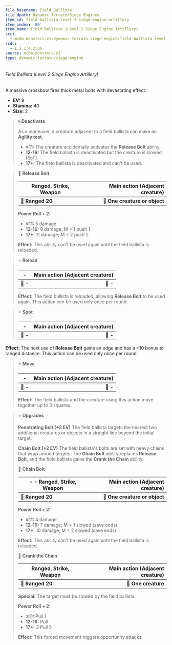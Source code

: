 ```yaml
---
file_basename: Field Ballista
file_dpath: Dynamic Terrain/Siege Engines
item_id: field-ballista-level-2-siege-engine-artillery
item_index: '06'
item_name: Field Ballista (Level 2 Siege Engine Artillery)
scc:
  - mcdm.monsters.v1:dynamic-terrain.siege-engine:field-ballista-level-2-siege-engine-artillery
scdc:
  - 1.1.1:4.2:06
source: mcdm.monsters.v1
type: dynamic-terrain/siege-engine
---
```


###### Field Ballista (Level 2 Siege Engine Artillery)

A massive crossbow fires thick metal bolts with devastating effect.

- **EV:** 8
- **Stamina:** 40
- **Size:** 2

<!-- -->
> 🌀 **Deactivate**
>
> As a maneuver, a creature adjacent to a field ballista can make an **Agility test**.
>
> - **≤11:** The creature accidentally activates the **Release Bolt** ability.
> - **12-16:** The field ballista is deactivated but the creature is slowed (EoT).
> - **17+:** The field ballista is deactivated and can't be used.

<!-- -->
> 🏹 **Release Bolt**
>
> | **Ranged, Strike, Weapon** | **Main action (Adjacent creature)** |
> | -------------------------- | ----------------------------------: |
> | **📏 Ranged 20**           |       **🎯 One creature or object** |
>
> **Power Roll + 2:**
>
> - **≤11:** 5 damage
> - **12-16:** 8 damage; M < 1 push 1
> - **17+:** 11 damage; M < 2 push 2
>
> **Effect:** This ability can't be used again until the field ballista is reloaded.

<!-- -->
> ⭐️ **Reload**
>
> | **-**    | **Main action (Adjacent creature)** |
> | -------- | ----------------------------------: |
> | **📏 -** |                            **🎯 -** |
>
> **Effect:** The field ballista is reloaded, allowing **Release Bolt** to be used again. This action can be used only once per round.

<!-- -->
> ⭐️ **Spot**
>
> | **-**    | **Main action (Adjacent creature)** |
> | -------- | ----------------------------------: |
> | **📏 -** |                            **🎯 -** |

**Effect:** The next use of **Release Bolt** gains an edge and has a +10 bonus to ranged distance. This action can be used only once per round.

<!-- -->
> ⭐️ **Move**
>
> | **-**    | **Main action (Adjacent creature)** |
> | -------- | ----------------------------------: |
> | **📏 -** |                            **🎯 -** |
>
> **Effect:** The field ballista and the creature using this action move together up to 3 squares.

<!-- -->
> ⭐️ **Upgrades**
>
> **Penetrating Bolt (+2 EV)** The field ballista targets the nearest two additional creatures or objects in a straight line beyond the initial target.
>
> **Chain Bolt (+2 EV)** The field ballista's bolts are set with heavy chains that wrap around targets. The **Chain Bolt** ability replaces **Release Bolt**, and the field ballista gains the **Crank the Chain** ability.
>
> 🏹 **Chain Bolt**
>
> | **- - Ranged, Strike, Weapon** | **Main action (Adjacent creature)** |
> | ------------------------------ | ----------------------------------: |
> | **📏 Ranged 20**               |       **🎯 One creature or object** |
>
> **Power Roll + 2:**
>
> - **≤11:** 4 damage
> - **12-16:** 7 damage; M < 1 slowed (save ends)
> - **17+:** 10 damage; M < 2 slowed (save ends)
>
> **Effect:** This ability can't be used again until the field ballista is reloaded.
>
> 🏹 **Crank the Chain**
>
> | **Ranged, Strike, Weapon** | **Main action (Adjacent creature)** |
> | -------------------------- | ----------------------------------: |
> | **📏 Ranged 20**           |                 **🎯 One creature** |
>
> **Special:** The target must be slowed by the field ballista.
>
> **Power Roll + 2:**
>
> - **≤11:** Pull 1
> - **12-16:** Pull
> - **17+:** 3 Pull 5
>
> **Effect:** This forced movement triggers opportunity attacks.

